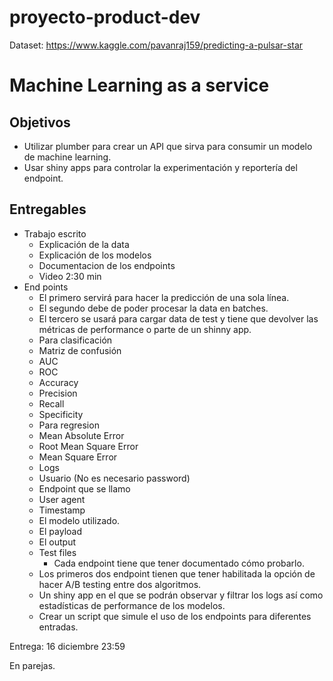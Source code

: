 # proyecto-product-dev
Dataset: https://www.kaggle.com/pavanraj159/predicting-a-pulsar-star

# Machine Learning as a service

## Objetivos

* Utilizar plumber para crear un API que sirva para consumir un modelo de machine learning.
* Usar shiny apps para controlar la experimentación y reportería del endpoint.

## Entregables

* Trabajo escrito
  * Explicación de la data
  * Explicación de los modelos
  * Documentacion de los endpoints
  * Video 2:30 min
* End points
  * El primero servirá para hacer la predicción de una sola línea.
  * El segundo debe de poder procesar la data en batches.
  * El tercero se usará para cargar data de test y tiene que devolver las métricas de performance o parte de un shinny app.
   * Para clasificación
    * Matriz de confusión
    * AUC
    * ROC 
    * Accuracy
    * Precision
    * Recall
    * Specificity
   * Para regresion
    * Mean Absolute Error
    * Root Mean Square Error
    * Mean Square Error
  * Logs
   * Usuario (No es necesario password)
   * Endpoint que se llamo
   * User agent
   * Timestamp
   * El modelo utilizado.
   * El payload
   * El output
  * Test files
    * Cada endpoint tiene que tener documentado cómo probarlo.
  * Los primeros dos endpoint tienen que tener habilitada la opción de hacer A/B testing entre dos algoritmos.
  * Un shiny app en el que se podrán observar y filtrar los logs así como estadísticas de performance de los modelos.
  * Crear un script que simule el uso de los endpoints para diferentes entradas. 


Entrega: 16 diciembre 23:59

En parejas.






 

